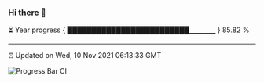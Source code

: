 ### Hi there 👋

⏳ Year progress { █████████████████████████▁▁▁▁▁ } 85.82 %

---

⏰ Updated on Wed, 10 Nov 2021 06:13:33 GMT

![Progress Bar CI](https://github.com/liununu/liununu/workflows/Progress%20Bar%20CI/badge.svg)
